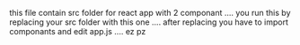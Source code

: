 
this file contain src folder for react app with 2 componant ....
you run this by replacing your src folder with this one .... 
after replacing you have to import componants and edit app.js .... ez pz 
